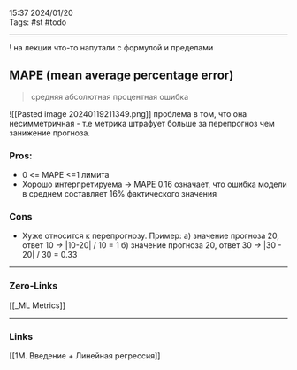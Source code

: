 15:37     2024/01/20    
Tags: #st #todo
____
! на лекции что-то напутали с формулой и пределами 
## MAPE (mean average percentage error)
>средняя абсолютная процентная ошибка

![[Pasted image 20240119211349.png]]
проблема в том, что она несимметричная - т.е метрика штрафует больше за перепрогноз чем занижение прогноза.

### Pros:
- 0 <= MAPE <=1 лимита 
- Хорошо интерпретируема -> MAPE 0.16 означает, что ошибка модели в среднем составляет 16% фактического значения
### Cons
- Хуже относится к перепрогнозу.
  Пример: а) значение прогноза 20, ответ 10 ->
  |10-20| / 10 = 1
  б) значение прогноза 20, ответ 30 ->
  |30 - 20| / 30 = 0.33
  


____
### Zero-Links
[[_ML Metrics]]

____
### Links
[[1M. Введение + Линейная регрессия]]